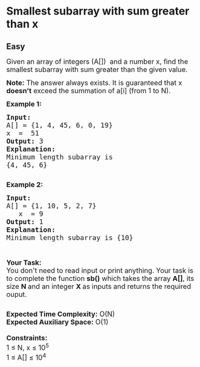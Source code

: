 # Smallest subarray with sum greater than x
## Easy 
<div class="problem-statement">
                <p></p><p><span style="font-size:18px">Given an array of integers (A[]) &nbsp;and a number x, find the smallest subarray with sum greater than the given value.</span></p>

<p><span style="font-size:18px"><strong>Note:</strong> The answer always exists. It is guaranteed that x <strong>doesn't</strong> exceed the summation of a[i] (from 1 to N).</span></p>

<p><span style="font-size:18px"><strong>Example 1:</strong></span></p>

<pre><span style="font-size:18px"><strong>Input:</strong>
A[] = {1, 4, 45, 6, 0, 19}
x  =  51
<strong>Output:</strong> 3
<strong>Explanation:</strong>
Minimum length subarray is 
{4, 45, 6}</span></pre>

<div><br>
<span style="font-size:18px"><strong>Example 2:</strong></span></div>

<pre><span style="font-size:18px"><strong>Input:</strong>
A[] = {1, 10, 5, 2, 7}
   x  = 9
<strong>Output:</strong> 1
<strong>Explanation:</strong>
Minimum length subarray is {10}</span></pre>

<p>&nbsp;</p>

<p><span style="font-size:18px"><strong>Your Task:&nbsp;&nbsp;</strong><br>
You don't need to read input or print anything. Your task is to complete the function <strong>sb()</strong>&nbsp;which takes the array <strong>A[]</strong>, its size <strong>N </strong>and an integer <strong>X&nbsp;</strong>as inputs and returns the required ouput.</span></p>

<p><br>
<span style="font-size:18px"><strong>Expected Time Complexity:</strong> O(N)<br>
<strong>Expected Auxiliary Space:</strong> O(1)<br>
<br>
<strong>Constraints:</strong><br>
1 ≤ N, x ≤ 10<sup>5</sup><br>
1 ≤ A[] ≤ 10<sup>4</sup></span></p>
 <p></p>
            </div>